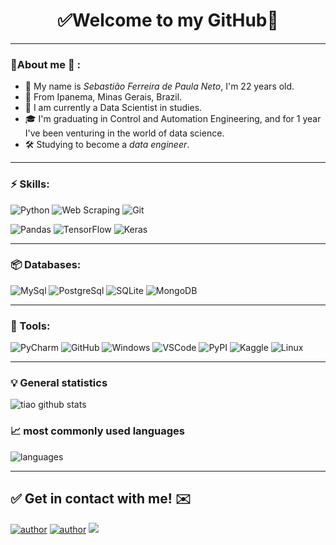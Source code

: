  <h1 align="center"> 
	✅Welcome to my GitHub🚀
</h1>

---

### 👦About me :seedling: : 
- 👋 My name is *Sebastião Ferreira de Paula Neto*, I'm 22 years old.
- 📌 From Ipanema, Minas Gerais, Brazil.
- 💼 I am currently a Data Scientist in studies.
- 🎓 I'm graduating in Control and Automation Engineering, and for 1 year I've been venturing in the world of data science.
- 🛠️ Studying to become a *data engineer*.


<hr>

### ⚡ Skills:
![Python](https://img.shields.io/badge/-Python-3776AB?&logo=Python&logoColor=FFFFFF)
![Web Scraping](https://img.shields.io/badge/-Web%20Scraping-3776AB?&logoColor=FFFFFF)  ![Git](https://img.shields.io/badge/-Git-F05032?&logo=git&logoColor=FFFFFF) 

<img alt="Pandas" src="https://img.shields.io/badge/pandas%20-%23150458.svg?&style=for-the-badge&logo=pandas&logoColor=white" /> <img alt="TensorFlow" src="https://img.shields.io/badge/TensorFlow%20-%23FF6F00.svg?&style=for-the-badge&logo=TensorFlow&logoColor=white" />
<img alt="Keras" src="https://img.shields.io/badge/Keras%20-%23D00000.svg?&style=for-the-badge&logo=Keras&logoColor=white"/>

---

### 📦 Databases:
 ![MySql](https://img.shields.io/badge/-MySql-003B57?&logo=MySQL&logoColor=FFFFFF) 
 ![PostgreSql](https://img.shields.io/badge/-PostgreSql-336791?&logo=postgresql&logoColor=FFFFFF) 
![SQLite](https://img.shields.io/badge/-SQLite-4479A1?&logo=sqlite&logoColor=FFFFFF)
 <img alt="MongoDB" src ="https://img.shields.io/badge/MongoDB-%234ea94b.svg?&style=for-the-badge&logo=mongodb&logoColor=white"/>

---

### 🧰 Tools:
 ![PyCharm](https://img.shields.io/badge/-PyCharm-181717?&logo=PyCharm&logoColor=FFFFFF) 
![GitHub](https://img.shields.io/badge/-GitHub-181717?&logo=GitHub&logoColor=FFFFFF) 
 ![Windows](https://img.shields.io/badge/-Windows-0078D6?&logo=Windows&logoColor=FFFFFF) 
 ![VSCode](https://img.shields.io/badge/-VSCode-007ACC?&logo=Visual%20Studio%20Code&logoColor=FFFFFF) 
 ![PyPI](https://img.shields.io/badge/-PyPI-3775A9?&logo=PyPI&logoColor=FFFFFF) 
 ![Kaggle](https://img.shields.io/badge/-Kaggle-20BEFF?&logo=Kaggle&logoColor=FFFFFF) 
 ![Linux](https://img.shields.io/badge/-Linux-FCC624?&logo=Linux&logoColor=FFFFFF) 

---

### :bulb:  General statistics 
 
![tiao github stats](https://github-readme-stats.vercel.app/api?username=Tiao553&theme=cobalt&show_icons=true)

### 📈  most commonly used languages 
![languages](https://github-readme-stats.vercel.app/api/top-langs/?username=Tiao553&hide=scss&layout=compact&theme=cobalt&title_color=2ED3EA)

<hr>

## ✅ Get in contact with me! ✉️

[![author](https://img.shields.io/badge/Linkedin-Sebastiao-blue.svg)](https://www.linkedin.com/in/sebasti%C3%A3o-ferreira-de-paula-neto-84673216b/) 
[![author](https://img.shields.io/badge/github-tiao553-black.svg)](https://github.com/Tiao553) 
[![](https://img.shields.io/badge/medium-Sebastiao553-yellow.svg)](https://sebastiao--553.medium.com/)
